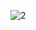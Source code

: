 
![2](https://user-images.githubusercontent.com/30691553/92637783-03e39a80-f2e2-11ea-8d8e-04c39c5b676e.png)
